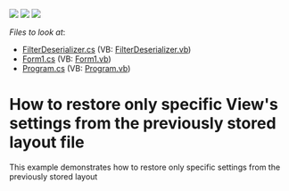 <!-- default badges list -->
![](https://img.shields.io/endpoint?url=https://codecentral.devexpress.com/api/v1/VersionRange/128631205/13.1.4%2B)
[![](https://img.shields.io/badge/Open_in_DevExpress_Support_Center-FF7200?style=flat-square&logo=DevExpress&logoColor=white)](https://supportcenter.devexpress.com/ticket/details/E2841)
[![](https://img.shields.io/badge/📖_How_to_use_DevExpress_Examples-e9f6fc?style=flat-square)](https://docs.devexpress.com/GeneralInformation/403183)
<!-- default badges end -->
<!-- default file list -->
*Files to look at*:

* [FilterDeserializer.cs](./CS/FilterDeserializer/FilterDeserializer.cs) (VB: [FilterDeserializer.vb](./VB/FilterDeserializer/FilterDeserializer.vb))
* [Form1.cs](./CS/FilterDeserializer/Form1.cs) (VB: [Form1.vb](./VB/FilterDeserializer/Form1.vb))
* [Program.cs](./CS/FilterDeserializer/Program.cs) (VB: [Program.vb](./VB/FilterDeserializer/Program.vb))
<!-- default file list end -->
# How to restore only specific View's settings from the previously stored layout file


<p>This example demonstrates how to restore only specific settings from the previously stored layout</p>

<br/>


